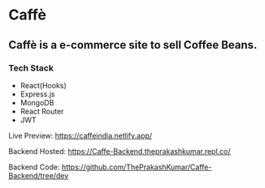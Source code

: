 # Caffè

## Caffè is a e-commerce site to sell Coffee Beans.

### Tech Stack

-   React(Hooks)
-   Express.js
-   MongoDB
-   React Router
-   JWT

Live Preview: https://caffeindia.netlify.app/

Backend Hosted: https://Caffe-Backend.theprakashkumar.repl.co/

Backend Code: https://github.com/ThePrakashKumar/Caffe-Backend/tree/dev
